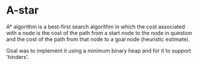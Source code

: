 # A-star
A* algorithm is a best-first search algorithm in which the cost associated with a node is the cost of the path from a start node to the node in question and the cost of the path from that node to a goal node (heuristic estimate).

Goal was to implement it using a minimum binary heap and for it to support 'hinders'.
